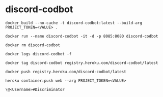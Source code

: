 # discord-codbot

``docker build --no-cache -t discord-codbot:latest --build-arg PROJECT_TOKEN=<VALUE> .``

``docker run --name discord-codbot -it -d -p 8085:8080 discord-codbot``

``docker rm discord-codbot``

``docker logs discord-codbot -f``

``docker tag discord-codbot registry.heroku.com/discord-codbot/latest``

``docker push registry.heroku.com/discord-codbot/latest``

``heroku container:push web --arg PROJECT_TOKEN=<VALUE>``

``\@<Username>#Discriminator``